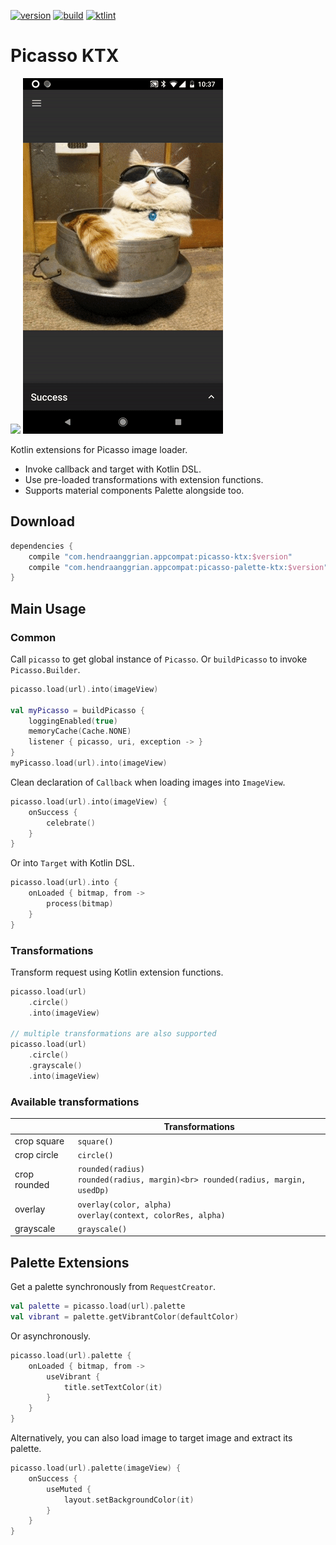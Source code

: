 [![version](https://img.shields.io/maven-central/v/com.hendraanggrian.appcompat/picasso-ktx)](https://search.maven.org/artifact/com.hendraanggrian.appcompat/picasso-ktx)
[![build](https://img.shields.io/travis/com/hendraanggrian/picasso-ktx)](https://www.travis-ci.com/github/hendraanggrian/picasso-ktx)
[![ktlint](https://img.shields.io/badge/code%20style-%E2%9D%A4-FF4081)](https://ktlint.github.io/)

Picasso KTX
===========

![](images/demo_transformation.gif)
![](images/demo_palette.gif)

Kotlin extensions for Picasso image loader.
* Invoke callback and target with Kotlin DSL.
* Use pre-loaded transformations with extension functions.
* Supports material components Palette alongside too.

Download
--------

```gradle
dependencies {
    compile "com.hendraanggrian.appcompat:picasso-ktx:$version"
    compile "com.hendraanggrian.appcompat:picasso-palette-ktx:$version"
}
```

Main Usage
----------

### Common

Call `picasso` to get global instance of `Picasso`.
Or `buildPicasso` to invoke `Picasso.Builder`.

```kotlin
picasso.load(url).into(imageView)

val myPicasso = buildPicasso {
    loggingEnabled(true)
    memoryCache(Cache.NONE)
    listener { picasso, uri, exception -> }
}
myPicasso.load(url).into(imageView)
```

Clean declaration of `Callback` when loading images into `ImageView`. 

```kotlin
picasso.load(url).into(imageView) {
    onSuccess {
        celebrate()
    }
}
```

Or into `Target` with Kotlin DSL.

```kotlin
picasso.load(url).into {
    onLoaded { bitmap, from ->
        process(bitmap)
    }
}
```

### Transformations

Transform request using Kotlin extension functions.

```kotlin
picasso.load(url)
    .circle()
    .into(imageView)

// multiple transformations are also supported
picasso.load(url)
    .circle()
    .grayscale()
    .into(imageView)
```

### Available transformations
|              |                                                         Transformations             |
|--------------|-------------------------------------------------------------------------------------|
| crop square  | `square()`                                                                          |
| crop circle  | `circle()`                                                                          |
| crop rounded | `rounded(radius)`<br> `rounded(radius, margin)<br> rounded(radius, margin, usedDp)` |
| overlay      | `overlay(color, alpha)`<br> `overlay(context, colorRes, alpha)`                     |
| grayscale    | `grayscale()`                                                                       |

Palette Extensions
------------------

Get a palette synchronously from `RequestCreator`.

```kotlin
val palette = picasso.load(url).palette
val vibrant = palette.getVibrantColor(defaultColor)
```

Or asynchronously.

```kotlin
picasso.load(url).palette {
    onLoaded { bitmap, from ->
        useVibrant {
            title.setTextColor(it)
        }
    }
}
```

Alternatively, you can also load image to target image and extract its palette. 

```kotlin
picasso.load(url).palette(imageView) {
    onSuccess {
        useMuted {
            layout.setBackgroundColor(it)
        }
    }
}
```
